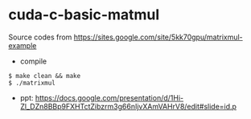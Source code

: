 # cuda-c-basic-matmul

Source codes from https://sites.google.com/site/5kk70gpu/matrixmul-example
- compile
```
$ make clean && make 
$ ./matrixmul
```

- ppt: https://docs.google.com/presentation/d/1Hi-Zl_DZn8BBp9FXHTctZibzrm3g66nIjvXAmVAHrV8/edit#slide=id.p
